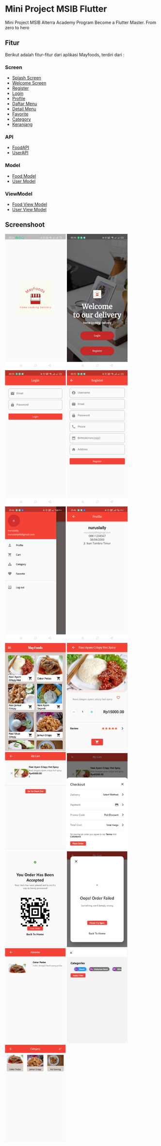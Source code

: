 # Mini Project MSIB Flutter

Mini Project MSIB Alterra Academy Program Become a Flutter Master. From zero to hero

## Fitur

Berikut adalah fitur-fitur dari aplikasi Mayfoods, terdiri dari :

### Screen
- [Splash Screen](lib/screens/component/splash_screen.dart)
- [Welcome Screen](lib/screens/home_screen.dart)
- [Register](lib/screens/profile/register_screen.dart)
- [Login](lib/screens/profile/login_screen.dart)
- [Profile](lib/screens/profile/profile_screen.dart)
- [Daftar Menu](lib/screens/food/food_screen.dart)
- [Detail Menu](lib/screens/food/food_detail_screen.dart)
- [Favorite](lib/screens/component/favorite_screen.dart)
- [Category](lib/screens/category/category_screen.dart)
- [Keranjang](lib/screens/cart/cart_screen.dart)

### API
- [FoodAPI](lib/model/api/food_api.dart)
- [UserAPI](lib/model/api/user_api.dart)

### Model
- [Food Model](lib/model/food_model.dart)
- [User Model](lib/model/user_model.dart)

### ViewModel
- [Food View Model](lib/screens/food/food_view_model.dart)
- [User View Model](lib/screens/profile/user_view_model.dart)


## Screenshoot

<p float="left">
  <img src="assets/screenshoot/1.jpeg" width="200" />
  <img src="assets/screenshoot/2.jpeg" width="200" /> 
  <img src="assets/screenshoot/5.jpeg" width="200" />
  <img src="assets/screenshoot/6.jpeg" width="200" />
  <img src="assets/screenshoot/7.jpeg" width="200" /> 
  <img src="assets/screenshoot/8.jpeg" width="200" />
  <img src="assets/screenshoot/3.jpeg" width="200" />
  <img src="assets/screenshoot/4.jpeg" width="200" /> 
  <img src="assets/screenshoot/9.jpeg" width="200" />
  <img src="assets/screenshoot/10.jpeg" width="200" />
  <img src="assets/screenshoot/11.jpeg" width="200" />
  <img src="assets/screenshoot/15.jpeg" width="200" />
  <img src="assets/screenshoot/12.jpeg" width="200" />
  <img src="assets/screenshoot/13.jpeg" width="200" />
  <img src="assets/screenshoot/14.jpeg" width="200" />
</p>